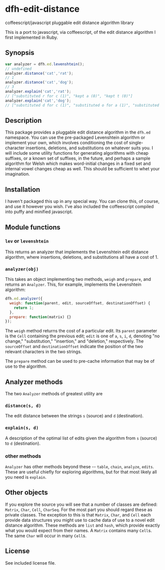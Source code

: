 # dfh-edit-distance
coffeescript/javascript pluggable edit distance algorithm library

This is a port to javascript, via coffeescript, of the edit distance algorithm
I first implemented in Ruby.

## Synopsis

```javascript
var analyzer = dfh.ed.levenshtein();
// undefined
analyzer.distance('cat','rat');
// 1
analyzer.distance('cat','dog');
// 3
analyzer.explain('cat','rat');
// ["substituted r for c (1)", "kept a (0)", "kept t (0)"]
analyzer.explain('cat','dog');
// ["substituted d for c (1)", "substituted o for a (1)", "substituted g for t (1)"]
```

## Description

This package provides a pluggable edit distance algorithm in the `dfh.ed`
namespace. You can use the pre-packaged Levenshtein algorithm or implement
your own, which involves conditioning the cost of single-character insertions,
deletions, and substitutions on whatever suits you. I will include some utility
functions for generating algorithms with cheap suffixes, or a known set of
suffixes, in the future, and perhaps a sample algorithm for Welsh which makes
word-initial changes in a fixed set and internal vowel changes cheap as well.
This should be sufficient to whet your imagination.

## Installation

I haven't packaged this up in any special way. You can clone this, of course,
and use it however you wish. I've also included the coffeescript compiled into
puffy and minified javascript.

## Module functions

### `lev` or `levenshtein`

This returns an analyzer that implements the Levenshtein edit distance algorithm,
where insertions, deletions, and substitutions all have a cost of 1.

### `analyzer(obj)`

This takes an object implementing two methods, `weigh` and `prepare`, and returns
an `Analyzer`. This, for example, implements the Levenshtein algorithm:

```javascript
dfh.ed.analyzer({
  weigh: function(parent, edit, sourceOffset, destinationOffset) {
    return 1;
  },
  prepare: function(matrix) {}
});
```

The `weigh` method returns the cost of a particular edit. Its `parent` parameter
is the `Cell` containing the previous edit; `edit` is one of `a`, `s`, `i`, `d`,
denoting "no change," "substitution," "insertion," and "deletion," respectively.
The `sourceOffset` and `destinationOffset` indicate the position of the two
relevant characters in the two strings.

The `prepare` method can be used to pre-cache information that may be of use
to the algorithm.

## Analyzer methods

The two `Analyzer` methods of greatest utility are

### `distance(s, d)`

The edit distance between the strings `s` (source) and `d` (destination).

### `explain(s, d)`

A description of the optimal list of edits given the algorithm from `s` (source)
to `d` (destination).

### other methods

`Analyzer` has other methods beyond these -- `table`, `chain`, `analyze`,
`edits`. These are useful chiefly for exploring algorithms, but for that most
likely all you need is `explain`.

## Other objects

If you explore the source you will see that a number of classes are defined:
`Matrix`, `Char`, `Cell`, `CharSeq`. For the most part you should regard these
as private classes. The exception to this is that `Matrix`, `Char`, and `Cell`
each provide data structures you might use to cache data of use to a novel edit
distance algorithm. These methods are `list` and `hash`, which provide exactly
what you would expect from their names. A `Matrix` contains many `Cell`s. The
same `Char` will occur in many `Cell`s.

## License

See included license file.
